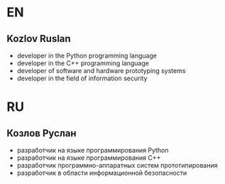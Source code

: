 EN
==============================================

## Kozlov Ruslan

- developer in the Python programming language
- developer in the C++ programming language
- developer of software and hardware prototyping systems
- developer in the field of information security


RU
==============================================
## Козлов Руслан
- разработчик на языке программирования Python
- разработчик на языке программирования С++
- разработчик программно-аппаратных систем прототипирования
- разработчик в области информационной безопасности
